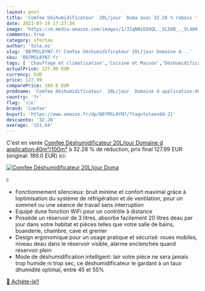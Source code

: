 ```yaml
---
layout: post
title: 'Comfee Déshumidificateur  20L/jour  Doma avec 32.28 % rabais '
date: 2021-07-19 17:27:34
image: 'https://m.media-amazon.com/images/I/31qNNiEOdQL._SL500_._SL400_.jpg'
comments: true
category: ofertas
author: 'tole.es'
slug: 'B07MSL8YN7-fr Comfee Déshumidificateur 20L/jour Domaine d...'
sku: 'B07MSL8YN7-fr'
tags: [ 'Chauffage et climatisation','Cuisine et Maison','Déshumidificateurs','comfee', ]
actualPrice: 127.99 EUR
currency: EUR
price: 127.99
comparePrice: 189.0 EUR
prodname: 'Comfee Déshumidificateur  20L/jour  Domaine d application:40m²/100m³'
country: 'fr'
flag: '🇫🇷'
brand: 'Comfee'
buyurl: 'https://www.amazon.fr/dp/B07MSL8YN7/?tag=tolees0d-21'
descuento: '32.28'
average: '151.64'
---
```


C'est en vente [Comfee Déshumidificateur  20L/jour  Domaine d application:40m²/100m³](https://www.amazon.fr/dp/B07MSL8YN7/?tag=tolees0d-21)  à  32.28 % de réduction, prix final  127.99 EUR (original: 189.0 EUR) ici:

[![Comfee Déshumidificateur  20L/jour  Doma](https://m.media-amazon.com/images/I/31qNNiEOdQL._SL500_._SL400_.jpg)](https://www.amazon.fr/dp/B07MSL8YN7/?tag=tolees0d-21)

ℹ️:

- Fonctionnement silencieux: bruit minime et confort maximal grâce à loptimisation du système de réfrigération et de ventilation, pour un sommeil ou une séance de travail sans interruption
- Equipé dune fonction WiFi pour un contrôle à distance
- Possède un réservoir de 3 litres, absorbe facilement 20 litres deau par jour dans votre habitat et pièces telles que votre salle de bains, buanderie, chambre, cave et grenier
- Design ergonomique pour un usage pratique et sécurisé: roues mobiles, niveau deau dans le réservoir visible, alarme enclenchée quand réservoir plein
- Mode de déshumidification intelligent: lair votre pièce ne sera jamais trop humide ni trop sec, ce déshumidificateur le gardant à un taux dhumidité optimal, entre 45 et 55%

[🛒 Achète-le!!](https://www.amazon.fr/dp/B07MSL8YN7/?tag=tolees0d-21)
